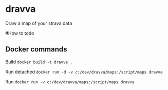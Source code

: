 # dravva
Draw a map of your strava data

#How to
todo

## Docker commands
Build
`docker build -t dravva .`

Run detached `docker run -d -v c:/dev/dravva/maps:/script/maps dravva`

Run `docker run -v c:/dev/dravva/maps:/script/maps dravva`